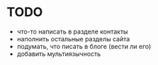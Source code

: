 # TODO
- что-то написать в разделе контакты
- наполнить остальные разделы сайта
- подумать, что писать в блоге (вести ли его)
- добавить мультиязычность
